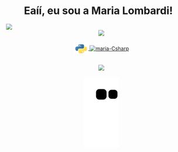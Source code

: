 <div align="center"><strong>
  <h1>Eaíí, eu sou a Maria Lombardi!</h1>
</strong></div>
<div align="center">
  <a href="https://github.com/duda30">
  <img align="left" height="200em" src="https://github-readme-stats.vercel.app/api?username=duda30&show_icons=true&theme=dracula&include_all_commits=true&count_private=true"/>
    <br>
  <img height="180em" src="https://github-readme-stats.vercel.app/api/top-langs/?username=duda30&layout=compact&langs_count=7&theme=dracula"
</div>
<div style="display: inline_block"><br>
  <img align="center" alt="maria-Python" height="30" width="40" src="https://raw.githubusercontent.com/devicons/devicon/master/icons/python/python-original.svg">
  <img align="center" alt="maria-Csharp" height="30" width="40" src="https://cdn.jsdelivr.net/gh/devicons/devicon/icons/amazonwebservices/amazonwebservices-original.svg">
</div>
  
  ##
 
<div> 
  <a href="https://www.linkedin.com/in/rafaella-ballerini-45875016a" target="_blank"><img src="https://img.shields.io/badge/-LinkedIn-%230077B5?style=for-the-badge&logo=linkedin&logoColor=white" target="_blank"></a> 
 
  ![Snake animation](https://github.com/rafaballerini/rafaballerini/blob/output/github-contribution-grid-snake.svg)
 
</div>

